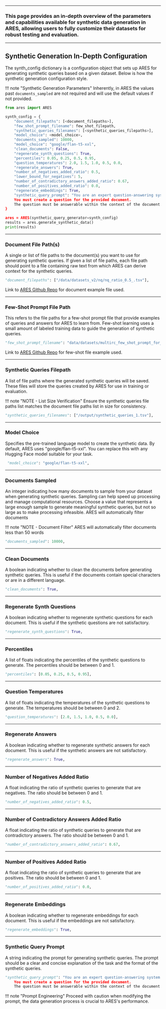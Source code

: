 <hr>

<h3>This page provides an in-depth overview of the parameters and capabilities available for synthetic data generation in ARES, allowing users to fully customize their datasets for robust testing and evaluation.</h3>

<hr>

## Synthetic Generation In-Depth Configuration 

The synth_config dictionary is a configuration object that sets up ARES for generating synthetic queries based on a given dataset. Below is how the synthetic generation configuration style.

!!! note "Synthetic Generation Parameters"
    Inherently, in ARES the values past ```documents_sampled``` are not required and will use the default values if not provided.

```python 
from ares import ARES

synth_config = { 
    "document_filepaths": [<document_filepaths>],
    "few_shot_prompt_filename": few_shot_filepath,
    "synthetic_queries_filenames": [<synthetic_queries_filepaths>],
    "model_choice": <model_choice>,
    "documents_sampled": 10000,
    "model_choice": "google/flan-t5-xxl", 
    "clean_documents": False, 
    "regenerate_synth_questions": True, 
    "percentiles": 0.05, 0.25, 0.5, 0.95,
    "question_temperatures": 2.0, 1.5, 1.0, 0.5, 0.0,
    "regenerate_answers": True, 
    "number_of_negatives_added_ratio": 0.5,
    "lower_bound_for_negatives": 5,
    "number_of_contradictory_answers_added_ratio": 0.67,
    "number_of_positives_added_ratio": 0.0,
    "regenerate_embeddings": True,
    "synthetic_query_prompt": "You are an expert question-answering system. 
    You must create a question for the provided document. 
    The question must be answerable within the context of the document.\n\n"
}

ares = ARES(synthetic_query_generator=synth_config)
results = ares.generate_synthetic_data()
print(results)
```

<hr>

### Document File Path(s)

A single or list of file paths to the document(s) you want to use for generating synthetic queries. If
given a list of file paths, each file path should point to a file containing raw text from which ARES can derive context for the synthetic queries. 

```python 
"document_filepaths": ["/data/datasets_v2/nq/nq_ratio_0.5_.tsv"], 
```
Link to [ARES Github Repo](https://github.com/stanford-futuredata/ARES/tree/new-dev/data/datasets_v2/nq) for document example file used. 

<hr>

### Few-Shot Prompt File Path

This refers to the file paths for a few-shot prompt file that provide examples of queries and answers for ARES to learn from. Few-shot learning uses a small amount of labeled training data to guide the generation of synthetic queries.

```python 
"few_shot_prompt_filename": "data/datasets/multirc_few_shot_prompt_for_synthetic_query_generation_v1.tsv",
```

Link to [ARES Github Repo](https://github.com/stanford-futuredata/ARES/tree/new-dev/data/datasets) for few-shot file example used. 

<hr>

### Synthetic Queries Filepath

A list of file paths where the generated synthetic queries will be saved. These files will store the queries created by ARES for use in training or evaluation. 

!!! note "NOTE - List Size Verification"
    Ensure the synthetic queries file paths list matches the document file paths list in size for consistency.

```python
"synthetic_queries_filenames": ["/output/synthetic_queries_1.tsv"],
```

<hr>

### Model Choice

Specifies the pre-trained language model to create the synthetic data. By default, ARES uses "google/flan-t5-xxl". You can replace this with any Hugging Face model suitable for your task.

```python
 "model_choice": "google/flan-t5-xxl",
```

<hr>

### Documents Sampled

An integer indicating how many documents to sample from your dataset when generating synthetic queries. Sampling can help speed up processing and manage computational resources. Choose a value that represents a large enough sample to generate meaningful synthetic queries, but not so large as to make processing infeasible. ARES will automatically filter documents

!!! note "NOTE - Document Filter"
    ARES will automatically filter documents less than 50 words

```python
"documents_sampled": 10000,
```

<hr>

### Clean Documents

A boolean indicating whether to clean the documents before generating synthetic queries. This is useful if the documents contain special characters or are in a different language.

```python
"clean_documents": True,
```

<hr>

### Regenerate Synth Questions

A boolean indicating whether to regenerate synthetic questions for each document. This is useful if the synthetic questions are not satisfactory.

```python
"regenerate_synth_questions": True,
```

<hr>

### Percentiles

A list of floats indicating the percentiles of the synthetic questions to generate. The percentiles should be between 0 and 1.

```python
"percentiles": [0.05, 0.25, 0.5, 0.95],
```

<hr>

### Question Temperatures

A list of floats indicating the temperatures of the synthetic questions to generate. The temperatures should be between 0 and 2.

```python
"question_temperatures": [2.0, 1.5, 1.0, 0.5, 0.0],
```

<hr>

### Regenerate Answers

A boolean indicating whether to regenerate synthetic answers for each document. This is useful if the synthetic answers are not satisfactory.

```python
"regenerate_answers": True,
```

<hr>

### Number of Negatives Added Ratio

A float indicating the ratio of synthetic queries to generate that are negatives. The ratio should be between 0 and 1.

```python
"number_of_negatives_added_ratio": 0.5,
```

<hr>

### Number of Contradictory Answers Added Ratio

A float indicating the ratio of synthetic queries to generate that are contradictory answers. The ratio should be between 0 and 1.

```python
"number_of_contradictory_answers_added_ratio": 0.67,
```

<hr>

### Number of Positives Added Ratio

A float indicating the ratio of synthetic queries to generate that are positives. The ratio should be between 0 and 1.

```python
"number_of_positives_added_ratio": 0.0,
```

<hr>

### Regenerate Embeddings

A boolean indicating whether to regenerate embeddings for each document. This is useful if the embeddings are not satisfactory.

```python
"regenerate_embeddings": True,
```

<hr>

### Synthetic Query Prompt

A string indicating the prompt for generating synthetic queries. The prompt should be a clear and concise explanation of the task and the format of the synthetic queries.

```python
"synthetic_query_prompt": "You are an expert question-answering system. 
    You must create a question for the provided document. 
    The question must be answerable within the context of the document.\n\n",
```

!!! note "Prompt Engineering"
    Proceed with caution when modifying the prompt, the data generation process is crucial to ARES's performance.
